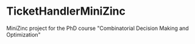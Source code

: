 # TicketHandlerMiniZinc
MiniZinc project for the PhD course "Combinatorial Decision Making and Optimization"
